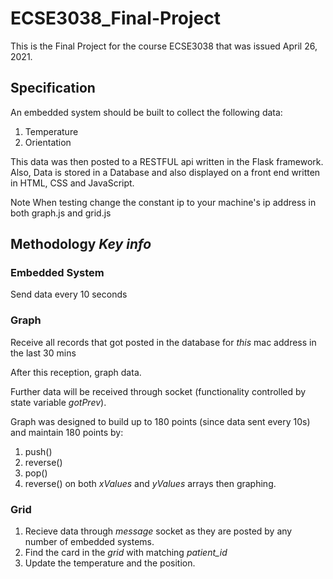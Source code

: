 # ECSE3038_Final-Project
This is the Final Project for the course ECSE3038 that was issued April 26, 2021.

## Specification 
An embedded system should be built to collect the following data:
1. Temperature 
2. Orientation

This data was then posted to a RESTFUL api written in the Flask framework. Also, Data is stored in a Database and also 
displayed on a front end written in HTML, CSS and JavaScript.

Note
When testing change the constant ip to your machine's ip address in both graph.js and grid.js

## Methodology *Key info* 
### Embedded System 
Send data every 10 seconds

### Graph 
Receive all records that got posted in the database for *this* mac address in the last 30 mins

After this reception, graph data.

Further data will be received through socket (functionality controlled by state variable *gotPrev*). 

Graph was designed to build up to 180 points (since data sent every 10s) and maintain 180 points by:
1. push()
2. reverse()
3. pop()
4. reverse() 
on both *xValues* and *yValues* arrays then graphing.

### Grid 
1. Recieve data through *message* socket as they are posted by any number of embedded systems.
2. Find the card in the *grid* with matching *patient_id*
3. Update the temperature and the position.



